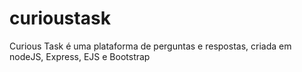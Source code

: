 # curioustask
Curious Task é uma plataforma de perguntas e respostas, criada em nodeJS, Express, EJS e Bootstrap